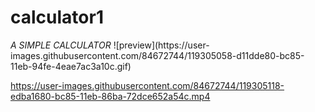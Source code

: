 # calculator1
<html>
<body>
<i>A SIMPLE CALCULATOR</i>
</body>
</html>
![preview](https://user-images.githubusercontent.com/84672744/119305058-d11dde80-bc85-11eb-94fe-4eae7ac3a10c.gif)

https://user-images.githubusercontent.com/84672744/119305118-edba1680-bc85-11eb-86ba-72dce652a54c.mp4


